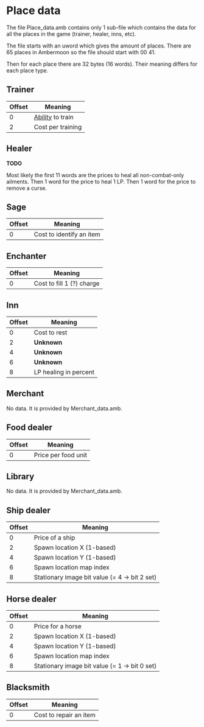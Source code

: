 # Place data

The file Place_data.amb contains only 1 sub-file which contains the data for all the places in the game (trainer, healer, inns, etc).

The file starts with an uword which gives the amount of places. There are 65 places in Ambermoon so the file should start with 00 41.

Then for each place there are 32 bytes (16 words). Their meaning differs for each place type.

## Trainer

Offset | Meaning
--- | ---
0 | [Ability](Enumerations/Abilites.md) to train
2 | Cost per training

## Healer

**TODO**

Most likely the first 11 words are the prices to heal all non-combat-only ailments.
Then 1 word for the price to heal 1 LP.
Then 1 word for the price to remove a curse.

## Sage

Offset | Meaning
--- | ---
0 | Cost to identify an item

## Enchanter

Offset | Meaning
--- | ---
0 | Cost to fill 1 (?) charge

## Inn

Offset | Meaning
--- | ---
0 | Cost to rest
2 | **Unknown**
4 | **Unknown**
6 | **Unknown**
8 | LP healing in percent

## Merchant

No data. It is provided by Merchant_data.amb.

## Food dealer

Offset | Meaning
--- | ---
0 | Price per food unit

## Library

No data. It is provided by Merchant_data.amb.

## Ship dealer

Offset | Meaning
--- | ---
0 | Price of a ship
2 | Spawn location X (1-based)
4 | Spawn location Y (1-based)
6 | Spawn location map index
8 | Stationary image bit value (= 4 -> bit 2 set)

## Horse dealer

Offset | Meaning
--- | ---
0 | Price for a horse
2 | Spawn location X (1-based)
4 | Spawn location Y (1-based)
6 | Spawn location map index
8 | Stationary image bit value (= 1 -> bit 0 set)

## Blacksmith

Offset | Meaning
--- | ---
0 | Cost to repair an item
